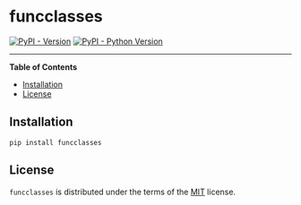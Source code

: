 # funcclasses

[![PyPI - Version](https://img.shields.io/pypi/v/funcclasses.svg)](https://pypi.org/project/funcclasses)
[![PyPI - Python Version](https://img.shields.io/pypi/pyversions/funcclasses.svg)](https://pypi.org/project/funcclasses)

-----

**Table of Contents**

- [Installation](#installation)
- [License](#license)

## Installation

```console
pip install funcclasses
```

## License

`funcclasses` is distributed under the terms of the [MIT](https://spdx.org/licenses/MIT.html) license.
